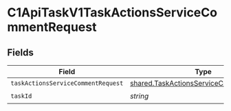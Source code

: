 # C1ApiTaskV1TaskActionsServiceCommentRequest


## Fields

| Field                                                                                              | Type                                                                                               | Required                                                                                           | Description                                                                                        |
| -------------------------------------------------------------------------------------------------- | -------------------------------------------------------------------------------------------------- | -------------------------------------------------------------------------------------------------- | -------------------------------------------------------------------------------------------------- |
| `taskActionsServiceCommentRequest`                                                                 | [shared.TaskActionsServiceCommentRequest](../../models/shared/taskactionsservicecommentrequest.md) | :heavy_minus_sign:                                                                                 | N/A                                                                                                |
| `taskId`                                                                                           | *string*                                                                                           | :heavy_check_mark:                                                                                 | N/A                                                                                                |
